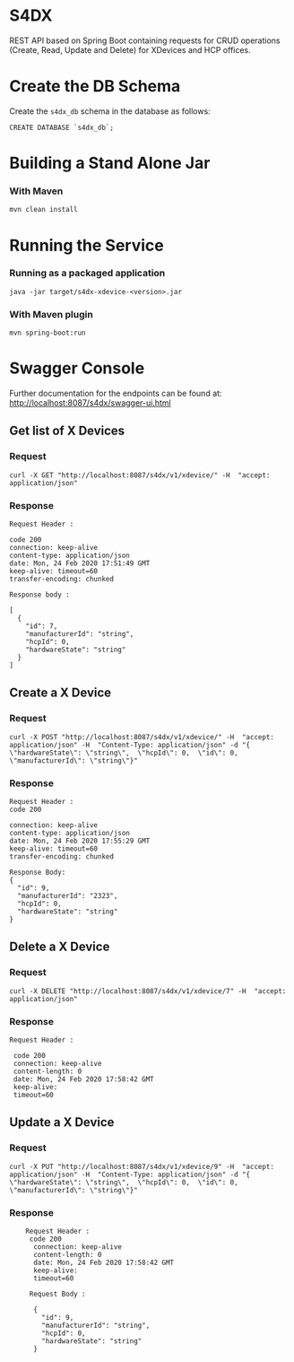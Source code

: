 S4DX
==============

REST API based on Spring Boot containing requests for CRUD operations (Create, Read, Update and Delete) for XDevices and HCP offices.

# Create the DB Schema

Create the `s4dx_db` schema in the database as follows:
```
CREATE DATABASE `s4dx_db`;
```

# Building a Stand Alone Jar

### With Maven

```
mvn clean install
```

# Running the Service

### Running as a packaged application

```
java -jar target/s4dx-xdevice-<version>.jar
```

### With Maven plugin

```
mvn spring-boot:run
```

# Swagger Console

Further documentation for the endpoints can be found at: [http://localhost:8087/s4dx/swagger-ui.html](http://localhost:8087/s4dx/swagger-ui.html)


## Get list of X Devices

### Request

    curl -X GET "http://localhost:8087/s4dx/v1/xdevice/" -H  "accept: application/json"

### Response
    Request Header :

    code 200
    connection: keep-alive  
    content-type: application/json  
    date: Mon, 24 Feb 2020 17:51:49 GMT  
    keep-alive: timeout=60  
    transfer-encoding: chunked 

    Response body :

    [
      {
        "id": 7,
        "manufacturerId": "string",
        "hcpId": 0,
        "hardwareState": "string"
      }
    ]

## Create a X Device

### Request
    
    curl -X POST "http://localhost:8087/s4dx/v1/xdevice/" -H  "accept: application/json" -H  "Content-Type: application/json" -d "{  \"hardwareState\": \"string\",  \"hcpId\": 0,  \"id\": 0,  \"manufacturerId\": \"string\"}"

### Response
    Request Header :
    code 200

    connection: keep-alive  
    content-type: application/json  
    date: Mon, 24 Feb 2020 17:55:29 GMT  
    keep-alive: timeout=60  
    transfer-encoding: chunked 
    
    Response Body:
    {
      "id": 9,
      "manufacturerId": "2323",
      "hcpId": 0,
      "hardwareState": "string"
    }
## Delete a X Device

### Request

    curl -X DELETE "http://localhost:8087/s4dx/v1/xdevice/7" -H  "accept: application/json"

### Response
    Request Header :

     code 200
     connection: keep-alive  
     content-length: 0  
     date: Mon, 24 Feb 2020 17:58:42 GMT  
     keep-alive: 
     timeout=60 
     
     
     
## Update a X Device
     
### Request
     
    curl -X PUT "http://localhost:8087/s4dx/v1/xdevice/9" -H  "accept: application/json" -H  "Content-Type: application/json" -d "{  \"hardwareState\": \"string\",  \"hcpId\": 0,  \"id\": 0,  \"manufacturerId\": \"string\"}"     

### Response
        Request Header :
         code 200
          connection: keep-alive  
          content-length: 0  
          date: Mon, 24 Feb 2020 17:58:42 GMT  
          keep-alive: 
          timeout=60 
          
         Request Body :
         
          {
            "id": 9,
            "manufacturerId": "string",
            "hcpId": 0,
            "hardwareState": "string"
          }
